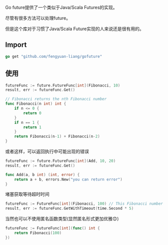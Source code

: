 Go future提供了一个类似于Java/Scala Futures的实现。

尽管有很多方法可以处理future。

但是这个库对于习惯了Java/Scala Future实现的人来说还是很有用的。

## Import
```go
go get "github.com/fengyuan-liang/gofuture"
```

## 使用

```go
futureFunc := future.FutureFunc[int](Fibonacci, 10)
result, err := futureFunc.Get()

// Fibonacci returns the nth Fibonacci number
func Fibonacci(n int) int {
	if n <= 0 {
		return 0
	}
	if n == 1 {
		return 1
	}
	return Fibonacci(n-1) + Fibonacci(n-2)
}
```
或者这样，可以返回执行中可能出现的错误
```go
futureFunc := future.FutureFunc[int](Add, 10, 20)
result, err := futureFunc.Get()

func Add(a, b int) (int, error) {
    return a + b, errors.New("you can return error")
}
```
堵塞获取等待超时时间
```go
futureFunc := FutureFunc[int](Fibonacci, 100) // This Fibonacci number is too large
result, err := futureFunc.GetWithTimeout(time.Second * 5)
```
当然也可以不使用匿名函数类型(显然匿名形式更加优雅😊)
```go
futureFunc := FutureFunc[int](func() int {
    return Fibonacci(100)
})
```